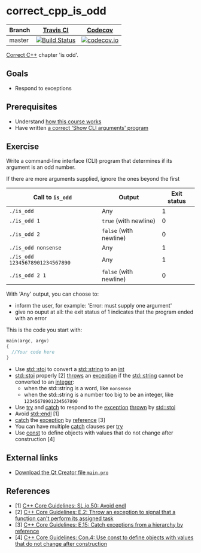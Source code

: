 # correct_cpp_is_odd

Branch|[Travis CI](https://travis-ci.org)|[Codecov](https://www.codecov.io)
---|---|---
master|[![Build Status](https://travis-ci.org/correctcpp/correct_cpp_is_odd.svg?branch=master)](https://travis-ci.org/correctcpp/correct_cpp_is_odd)|[![codecov.io](https://codecov.io/github/correctcpp/correct_cpp_is_odd/coverage.svg?branch=master)](https://codecov.io/github/correctcpp/correct_cpp_is_odd/branch/master)

[Correct C++](https://github.com/richelbilderbeek/correct_cpp) chapter 'is odd'.

## Goals

 * Respond to exceptions

## Prerequisites

 * Understand [how this course works](https://github.com/richelbilderbeek/correct_cpp/blob/master/doc/how_this_course_works.md)
 * Have written [a correct 'Show CLI arguments' program](https://github.com/correctcpp/correct_cpp_show_args)

## Exercise

Write a command-line interface (CLI) program that determines if its argument is an odd number.

If there are more arguments supplied, ignore the ones beyond the first

Call to `is_odd`|Output|Exit status
---|---|---
`./is_odd`|Any|1
`./is_odd 1`|`true` (with newline)|0
`./is_odd 2`|`false` (with newline)|0
`./is_odd nonsense`|Any|1
`./is_odd 12345678901234567890`|Any|1
`./is_odd 2 1`|`false` (with newline)|0

With 'Any' output, you can choose to:

 * inform the user, for example: 'Error: must supply one argument'
 * give no ouput at all: the exit status of 1 indicates that the program ended with an error

This is the code you start with:

```c++
main(argc, argv)
{
  //Your code here
}
```

 * Use [std::stoi](https://github.com/richelbilderbeek/cpp/blob/master/content/CppStdStoi.md) to convert a [std::string](https://github.com/richelbilderbeek/cpp/blob/master/content/CppStdString.md) to an [int](https://github.com/richelbilderbeek/cpp/blob/master/content/CppInt.md)
 * [std::stoi](https://github.com/richelbilderbeek/cpp/blob/master/content/CppStdStoi.md) properly [2] [throws](https://github.com/richelbilderbeek/cpp/blob/master/content/CppThrow.md) an [exception](https://github.com/richelbilderbeek/cpp/blob/master/content/CppException.md) if the [std::string](https://github.com/richelbilderbeek/cpp/blob/master/content/CppStdString.md) cannot be converted to an [integer](https://github.com/richelbilderbeek/cpp/blob/master/content/CppInt.md):
    * when the std::string is a word, like `nonsense`
    * when the std::string is a number too big to be an integer, like `12345678901234567890`
 * Use [try](https://github.com/richelbilderbeek/cpp/blob/master/content/CppTry.md) and [catch](https://github.com/richelbilderbeek/cpp/blob/master/content/CppCatch.md) to respond to the [exception](https://github.com/richelbilderbeek/cpp/blob/master/content/CppException.md) [thrown](https://github.com/richelbilderbeek/cpp/blob/master/content/CppThrow.md) by [std::stoi](https://github.com/richelbilderbeek/cpp/blob/master/content/CppStdStoi.md)
 * Avoid [std::endl](https://github.com/richelbilderbeek/cpp/blob/master/content/CppStdEndl.md) [1]
 * [catch](https://github.com/richelbilderbeek/cpp/blob/master/content/CppCatch.md) the [exception](https://github.com/richelbilderbeek/cpp/blob/master/content/CppException.md) by [reference](https://github.com/richelbilderbeek/cpp/blob/master/content/CppReference.md) [3]
 * You can have multiple [catch](https://github.com/richelbilderbeek/cpp/blob/master/content/CppCatch.md) clauses per [try](https://github.com/richelbilderbeek/cpp/blob/master/content/CppTry.md)
 * Use [const](https://github.com/richelbilderbeek/cpp/blob/master/content/CppConst.md) to define objects with values that do not change after construction [4]

## External links

 * [Download the Qt Creator file `main.pro`](https://raw.githubusercontent.com/richelbilderbeek/correct_cpp/master/shared/main.pro)

## References

 * [1] [C++ Core Guidelines: SL.io.50: Avoid endl](https://github.com/isocpp/CppCoreGuidelines/blob/master/CppCoreGuidelines.md#Rio-endl)
 * [2] [C++ Core Guidelines: E.2: Throw an exception to signal that a function can't perform its assigned task](https://github.com/isocpp/CppCoreGuidelines/blob/master/CppCoreGuidelines.md#e2-throw-an-exception-to-signal-that-a-function-cant-perform-its-assigned-task)
 * [3] [C++ Core Guidelines: E.15: Catch exceptions from a hierarchy by reference](https://github.com/isocpp/CppCoreGuidelines/blob/master/CppCoreGuidelines.md#Re_catch)
 * [4] [C++ Core Guidelines: Con.4: Use const to define objects with values that do not change after construction](https://github.com/isocpp/CppCoreGuidelines/blob/master/CppCoreGuidelines.md#con4-use-const-to-define-objects-with-values-that-do-not-change-after-construction)
